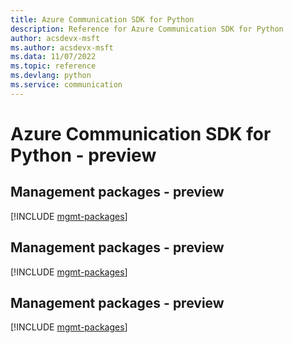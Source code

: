 ```yaml
---
title: Azure Communication SDK for Python
description: Reference for Azure Communication SDK for Python
author: acsdevx-msft
ms.author: acsdevx-msft
ms.data: 11/07/2022
ms.topic: reference
ms.devlang: python
ms.service: communication
---
```

# Azure Communication SDK for Python - preview

## Management packages - preview
[!INCLUDE [mgmt-packages](communication-mgmt-index.md)]
## Management packages - preview
[!INCLUDE [mgmt-packages](communication-mgmt-index.md)]
## Management packages - preview
[!INCLUDE [mgmt-packages](communication-mgmt-index.md)]